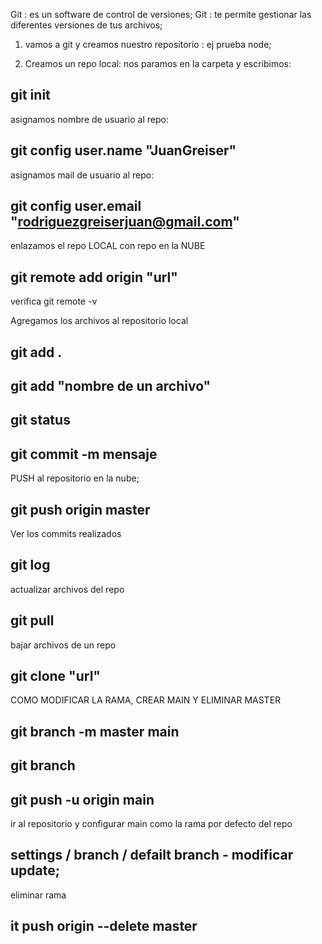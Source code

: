 Git : es un software de control de versiones;
Git : te permite gestionar las diferentes versiones de tus archivos;


1) vamos a git y creamos nuestro repositorio : ej prueba node;

2) Creamos un repo local: nos paramos en la carpeta y escribimos:
 ## git init

asignamos nombre de usuario al repo:
## git config user.name "JuanGreiser"

asignamos mail de usuario al repo:
## git config user.email "rodriguezgreiserjuan@gmail.com"

enlazamos el repo LOCAL con repo en la NUBE
## git remote add origin "url"
verifica git remote -v


Agregamos los archivos al repositorio local
## git add .
## git add "nombre de un archivo"

## git status 
## git commit -m mensaje

PUSH al repositorio en la nube;

## git push origin master

Ver los commits realizados
## git log 

actualizar archivos del repo
## git pull

bajar archivos de un repo
## git clone "url"



COMO MODIFICAR LA RAMA, CREAR MAIN Y ELIMINAR MASTER
## git branch -m master main
## git branch 
## git push -u origin main

ir al repositorio y configurar main como la rama por defecto del repo
## settings / branch / defailt branch - modificar update;

eliminar rama 
## it push origin --delete master